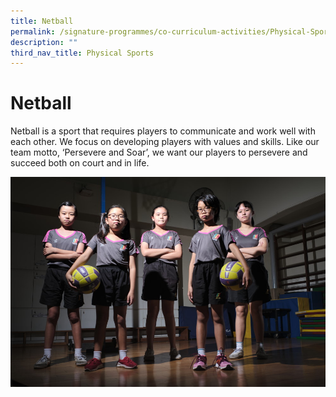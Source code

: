 ```yaml
---
title: Netball
permalink: /signature-programmes/co-curriculum-activities/Physical-Sports/netball
description: ""
third_nav_title: Physical Sports
---
```


# Netball
Netball is a sport that requires players to communicate and work well with each other. We focus on developing players with values and skills. Like our team motto, ‘Persevere and Soar’, we want our players to persevere and succeed both on court and in life.

![](/images/School%20Shots%2065.jpg)
